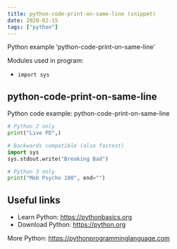 ```yaml
---
title: python-code-print-on-same-line (snippet)
date: 2020-02-15
tags: ["python"]
---
```

Python example 'python-code-print-on-same-line'


Modules used in program: 
* `import sys`

## python-code-print-on-same-line

Python code example: python-code-print-on-same-line

```python
# Python 2 only
print("Live PD",)

# Backwards compatible (also fastest)
import sys
sys.stdout.write("Breaking Bad")

# Python 3 only
print("Mob Psycho 100", end="")


```

## Useful links

- Learn Python: https://pythonbasics.org
- Download Python: https://python.org

More Python: https://pythonprogramminglanguage.com
